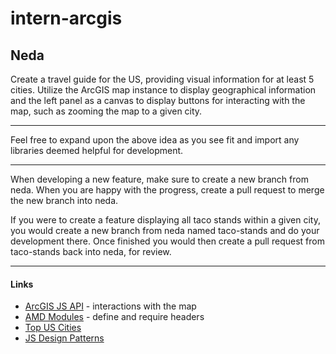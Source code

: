 # intern-arcgis
## Neda ##

Create a travel guide for the US, providing visual information for at least 5 cities. Utilize the ArcGIS map instance to display geographical information and the left panel as a canvas to display buttons for interacting with the map, such as zooming the map to a given city.

----------

Feel free to expand upon the above idea as you see fit and import any libraries deemed helpful for development.

----------

When developing a new feature, make sure to create a new branch from neda. When you are happy with the progress, create a pull request to merge the new branch into neda.

If you were to create a feature displaying all taco stands within a given city, you would create a new branch from neda named taco-stands and do your development there. Once finished you would then create a pull request from taco-stands back into neda, for review.

----------

#### Links ####
- [ArcGIS JS API](https://developers.arcgis.com/javascript/latest/api-reference/index.html "ArcGIS JS API") - interactions with the map
- [AMD Modules](https://dojotoolkit.org/documentation/tutorials/1.10/modules/) - define and require headers
- [Top US Cities](https://en.wikipedia.org/wiki/List_of_United_States_cities_by_population) 
- [JS Design Patterns](https://addyosmani.com/resources/essentialjsdesignpatterns/book/index.html)
